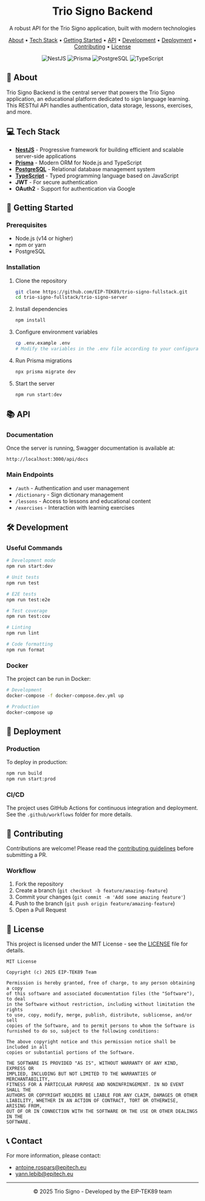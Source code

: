 <h1 align="center">Trio Signo Backend</h1>

<p align="center">
  A robust API for the Trio Signo application, built with modern technologies
</p>

<p align="center">
  <a href="#about">About</a> •
  <a href="#tech-stack">Tech Stack</a> •
  <a href="#getting-started">Getting Started</a> •
  <a href="#api">API</a> •
  <a href="#development">Development</a> •
  <a href="#deployment">Deployment</a> •
  <a href="#contributing">Contributing</a> •
  <a href="#license">License</a>
</p>

<p align="center">
  <img src="https://img.shields.io/badge/NestJS-%23E0234E.svg?style=for-the-badge&logo=nestjs&logoColor=white" alt="NestJS" />
  <img src="https://img.shields.io/badge/Prisma-2D3748?style=for-the-badge&logo=Prisma&logoColor=white" alt="Prisma" />
  <img src="https://img.shields.io/badge/PostgreSQL-%23336791.svg?style=for-the-badge&logo=postgresql&logoColor=white" alt="PostgreSQL" />
  <img src="https://img.shields.io/badge/TypeScript-%23007ACC.svg?style=for-the-badge&logo=typescript&logoColor=white" alt="TypeScript" />
</p>

## 🚀 About <a name="about"></a>

Trio Signo Backend is the central server that powers the Trio Signo application, an educational platform dedicated to sign language learning. This RESTful API handles authentication, data storage, lessons, exercises, and more.

## 💻 Tech Stack <a name="tech-stack"></a>

- **[NestJS](https://nestjs.com/)** - Progressive framework for building efficient and scalable server-side applications
- **[Prisma](https://www.prisma.io/)** - Modern ORM for Node.js and TypeScript
- **[PostgreSQL](https://www.postgresql.org/)** - Relational database management system
- **[TypeScript](https://www.typescriptlang.org/)** - Typed programming language based on JavaScript
- **JWT** - For secure authentication
- **OAuth2** - Support for authentication via Google

## 🏁 Getting Started <a name="getting-started"></a>

### Prerequisites

- Node.js (v14 or higher)
- npm or yarn
- PostgreSQL

### Installation

1. Clone the repository

   ```bash
   git clone https://github.com/EIP-TEK89/trio-signo-fullstack.git
   cd trio-signo-fullstack/trio-signo-server
   ```

2. Install dependencies

   ```bash
   npm install
   ```

3. Configure environment variables

   ```bash
   cp .env.example .env
   # Modify the variables in the .env file according to your configuration
   ```

4. Run Prisma migrations

   ```bash
   npx prisma migrate dev
   ```

5. Start the server
   ```bash
   npm run start:dev
   ```

## 📚 API <a name="api"></a>

### Documentation

Once the server is running, Swagger documentation is available at:

```
http://localhost:3000/api/docs
```

### Main Endpoints

- `/auth` - Authentication and user management
- `/dictionary` - Sign dictionary management
- `/lessons` - Access to lessons and educational content
- `/exercises` - Interaction with learning exercises

## 🛠️ Development <a name="development"></a>

### Useful Commands

```bash
# Development mode
npm run start:dev

# Unit tests
npm run test

# E2E tests
npm run test:e2e

# Test coverage
npm run test:cov

# Linting
npm run lint

# Code formatting
npm run format
```

### Docker

The project can be run in Docker:

```bash
# Development
docker-compose -f docker-compose.dev.yml up

# Production
docker-compose up
```

## 🚢 Deployment <a name="deployment"></a>

### Production

To deploy in production:

```bash
npm run build
npm run start:prod
```

### CI/CD

The project uses GitHub Actions for continuous integration and deployment. See the `.github/workflows` folder for more details.

## 👥 Contributing <a name="contributing"></a>

Contributions are welcome! Please read the [contributing guidelines](https://github.com/EIP-TEK89/trio-signo-fullstack/blob/main/Contributing.md) before submitting a PR.

### Workflow

1. Fork the repository
2. Create a branch (`git checkout -b feature/amazing-feature`)
3. Commit your changes (`git commit -m 'Add some amazing feature'`)
4. Push to the branch (`git push origin feature/amazing-feature`)
5. Open a Pull Request

## 📄 License <a name="license"></a>

This project is licensed under the MIT License - see the [LICENSE](LICENSE) file for details.

```
MIT License

Copyright (c) 2025 EIP-TEK89 Team

Permission is hereby granted, free of charge, to any person obtaining a copy
of this software and associated documentation files (the "Software"), to deal
in the Software without restriction, including without limitation the rights
to use, copy, modify, merge, publish, distribute, sublicense, and/or sell
copies of the Software, and to permit persons to whom the Software is
furnished to do so, subject to the following conditions:

The above copyright notice and this permission notice shall be included in all
copies or substantial portions of the Software.

THE SOFTWARE IS PROVIDED "AS IS", WITHOUT WARRANTY OF ANY KIND, EXPRESS OR
IMPLIED, INCLUDING BUT NOT LIMITED TO THE WARRANTIES OF MERCHANTABILITY,
FITNESS FOR A PARTICULAR PURPOSE AND NONINFRINGEMENT. IN NO EVENT SHALL THE
AUTHORS OR COPYRIGHT HOLDERS BE LIABLE FOR ANY CLAIM, DAMAGES OR OTHER
LIABILITY, WHETHER IN AN ACTION OF CONTRACT, TORT OR OTHERWISE, ARISING FROM,
OUT OF OR IN CONNECTION WITH THE SOFTWARE OR THE USE OR OTHER DEALINGS IN THE
SOFTWARE.
```

## 📞 Contact

For more information, please contact:

- [antoine.rospars@epitech.eu](mailto:antoine.rospars@epitech.eu)
- [yann.lebib@epitech.eu](mailto:yann.lebib@epitech.eu)

---

<p align="center">
  © 2025 Trio Signo - Developed by the EIP-TEK89 team
</p>
